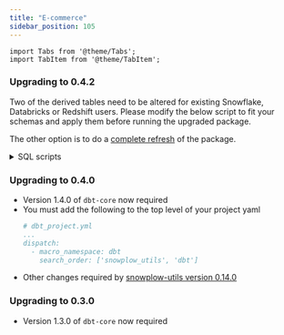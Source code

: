 ```yaml
---
title: "E-commerce"
sidebar_position: 105
---
```

```mdx-code-block
import Tabs from '@theme/Tabs';
import TabItem from '@theme/TabItem';
```

### Upgrading to 0.4.2

Two of the derived tables need to be altered for existing Snowflake, Databricks or Redshift users. Please modify the below script to fit your schemas and apply them before running the upgraded package.

The other option is to do a [complete refresh](/docs/modeling-your-data/modeling-your-data-with-dbt/dbt-operation/index.md#complete-refresh-of-snowplow-package) of the package.

<details>
  <summary>SQL scripts</summary>
<Tabs groupId="warehouse" queryString>
<TabItem value="snowflake" label="snowflake" default>

```sql
alter table (your_schema)_derived.snowplow_ecommerce_cart_interactions alter column cart_total_value type decimal(9,2);
alter table (your_schema)_derived.snowplow_ecommerce_transaction_interactions alter column transaction_revenue type decimal(9,2), transaction_discount_amount type decimal(9,2), transaction_shipping type decimal(9,2), transaction_tax type decimal(9,2);
```

</TabItem>
<TabItem value="databricks" label="databricks">

```sql
create table (your_schema)_derived.snowplow_ecommerce_cart_interactions_new
(
    event_id               STRING,
    page_view_id           STRING,
    domain_sessionid       STRING,
    event_in_session_index INT,
    domain_userid          STRING,
    network_userid         STRING,
    user_id                STRING,
    ecommerce_user_id      STRING,
    derived_tstamp         TIMESTAMP,
    derived_tstamp_date    DATE,
    cart_id                STRING,
    cart_currency          STRING,
    cart_total_value       DECIMAL(9, 2),
    cart_created           BOOLEAN,
    cart_emptied           BOOLEAN,
    cart_transacted        BOOLEAN,
    ecommerce_action_type  STRING
);

insert into (your_schema)_derived.snowplow_ecommerce_cart_interactions_new  select * from (your_schema)_derived.snowplow_ecommerce_cart_interactions;
drop table (your_schema)_derived.snowplow_ecommerce_cart_interactions;
create table (your_schema)_derived.snowplow_ecommerce_cart_interactions select * from (your_schema)_derived.snowplow_ecommerce_cart_interactions_new;
drop table (your_schema)_derived.snowplow_ecommerce_cart_interactions_new;

create table (your_schema)_derived.snowplow_ecommerce_transaction_interactions_new
(
    event_id                    STRING,
    page_view_id                STRING,
    domain_sessionid            STRING,
    event_in_session_index      INT,
    domain_userid               STRING,
    network_userid              STRING,
    user_id                     STRING,
    ecommerce_user_id           STRING,
    derived_tstamp              TIMESTAMP,
    derived_tstamp_date         DATE,
    transaction_id              STRING,
    transaction_currency        STRING,
    transaction_payment_method  STRING,
    transaction_revenue         DECIMAL(9, 2),
    transaction_total_quantity  INT,
    transaction_credit_order    BOOLEAN,
    transaction_discount_amount DECIMAL(9, 2),
    transaction_discount_code   STRING,
    transaction_shipping        DECIMAL(9, 2),
    transaction_tax             DECIMAL(9, 2),
    ecommerce_user_email        STRING,
    ecommerce_user_is_guest     BOOLEAN,
    number_products             BIGINT
);

insert into (your_schema)_derived.snowplow_ecommerce_transaction_interactions_new    select * from (your_schema)_derived.snowplow_ecommerce_transaction_interactions;
drop table (your_schema)_derived.snowplow_ecommerce_transaction_interactions;
create table (your_schema)_derived.snowplow_ecommerce_transaction_interactions select * from (your_schema)_derived.snowplow_ecommerce_transaction_interactions_new ;
drop table (your_schema)_derived.snowplow_ecommerce_transaction_interactions_new;

```

</TabItem>
<TabItem value="redshift" label="redshift" default>

```sql
create table (your_schema)_derived.snowplow_ecommerce_cart_interactions_new
(
    event_id CHAR(36)   ENCODE lzo
    ,page_view_id VARCHAR(4096)   ENCODE lzo
    ,domain_sessionid CHAR(128)   ENCODE lzo
    ,event_in_session_index BIGINT   ENCODE az64
    ,domain_userid VARCHAR(128)   ENCODE lzo
    ,network_userid VARCHAR(128)   ENCODE lzo
    ,user_id VARCHAR(255)   ENCODE lzo
    ,ecommerce_user_id VARCHAR(128)   ENCODE lzo
    ,derived_tstamp TIMESTAMP WITHOUT TIME ZONE   ENCODE az64
    ,derived_tstamp_date DATE   ENCODE az64
    ,cart_id VARCHAR(4096)   ENCODE lzo
    ,cart_currency CHAR(3)   ENCODE lzo
    ,cart_total_value NUMERIC(9,2)   ENCODE az64
    ,cart_created BOOLEAN   ENCODE RAW
    ,cart_emptied BOOLEAN   ENCODE RAW
    ,cart_transacted BOOLEAN   ENCODE RAW
    ,ecommerce_action_type VARCHAR(16)   ENCODE lzo
)

insert into (your_schema)_derived.snowplow_ecommerce_cart_interactions_new  select * from (your_schema)_derived.snowplow_ecommerce_cart_interactions;
drop table (your_schema)_derived.snowplow_ecommerce_cart_interactions;
alter table (your_schema)_derived.snowplow_ecommerce_cart_interactions_new
rename to snowplow_ecommerce_cart_interactions;

create table (your_schema)_derived.snowplow_ecommerce_transaction_interactions_new
(
    event_id CHAR(36)   ENCODE lzo
    ,page_view_id VARCHAR(4096)   ENCODE lzo
    ,domain_sessionid CHAR(128)   ENCODE lzo
    ,event_in_session_index BIGINT   ENCODE az64
    ,domain_userid VARCHAR(128)   ENCODE lzo
    ,network_userid VARCHAR(128)   ENCODE lzo
    ,user_id VARCHAR(255)   ENCODE lzo
    ,ecommerce_user_id VARCHAR(128)   ENCODE lzo
    ,derived_tstamp TIMESTAMP WITHOUT TIME ZONE   ENCODE az64
    ,derived_tstamp_date DATE   ENCODE az64
    ,transaction_id VARCHAR(4096)   ENCODE lzo
    ,transaction_currency CHAR(3)   ENCODE lzo
    ,transaction_payment_method VARCHAR(128)   ENCODE lzo
    ,transaction_revenue NUMERIC(9,2)   ENCODE az64
    ,transaction_total_quantity INTEGER   ENCODE az64
    ,transaction_credit_order BOOLEAN   ENCODE RAW
    ,transaction_discount_amount NUMERIC(9,2)   ENCODE az64
    ,transaction_discount_code VARCHAR(99)   ENCODE lzo
    ,transaction_shipping NUMERIC(9,2)   ENCODE az64
    ,transaction_tax NUMERIC(9,2)   ENCODE az64
    ,ecommerce_user_email VARCHAR(256)   ENCODE lzo
    ,ecommerce_user_is_guest BOOLEAN   ENCODE RAW
    ,number_products BIGINT   ENCODE az64
)

insert into (your_schema)_derived.snowplow_ecommerce_transaction_interactions_new    select * from (your_schema)_derived.snowplow_ecommerce_transaction_interactions;
drop table (your_schema)_derived.snowplow_ecommerce_transaction_interactions;
alter table (your_schema)_derived.snowplow_ecommerce_transaction_interactions_new rename to snowplow_ecommerce_transaction_interactions;
```

</TabItem>
</Tabs>
</details>



### Upgrading to 0.4.0
- Version 1.4.0 of `dbt-core` now required
- You must add the following to the top level of your project yaml
    ```yml
    # dbt_project.yml
    ...
    dispatch:
      - macro_namespace: dbt
        search_order: ['snowplow_utils', 'dbt']
    ```
- Other changes required by [snowplow-utils version 0.14.0](/docs/modeling-your-data/modeling-your-data-with-dbt/migration-guides/utils/index.md#upgrading-to-0140)

### Upgrading to 0.3.0
- Version 1.3.0 of `dbt-core` now required

